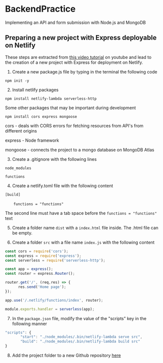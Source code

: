 # BackendPractice
Implementing an API and form submission with Node.js and MongoDB

## Preparing a new project with Express deployable on Netlify
These steps are extracted from [this video tutorial](https://www.youtube.com/watch?v=hQAu0YEIF0g&ab_channel=OhSeeMedia) on youtube and lead to the creation of a new project with Express for deployment on Netlify.
1. Create a new package.js file by typing in the terminal the following code

`npm init -y`
 
2. Install netlify packages

`npm install netlify-lambda serverless-http`

Some other packages that may be important during development

`npm install cors express mongoose`

cors - deals with CORS errors for fetching resources from API's from different origins

express - Node framework

mongoose - connects the project to a mongo database on MongoDB Atlas 

3. Create a .gitignore with the following lines

`node_modules`

`functions`

4. Create a netlify.toml file with the following content

`[build]`

&nbsp; &nbsp; &nbsp; &nbsp;`functions = "functions"`

The second line must have a tab space before the `functions = "functions"` text

5. Create a folder name `dist` with a `index.html` file inside. The .html file can be empty.

6. Create a folder `src` with a file name `index.js` with the following content
```javascript
const cors = require('cors');
const express = require('express');
const serverless = require('serverless-http');

const app = express();
const router = express.Router();

router.get('/', (req,res) => {
      res.send('Home page');
});

app.use('/.netlify/functions/index', router);

module.exports.handler = serverless(app);

```
7. In the `package.json` file, modify the value of the "scripts" key in the following manner 
```javascript
"scripts": {
       "start": "./node_modules/.bin/netlify-lambda serve src",
       "build": "./node_modules/.bin/netlify-lambda build src"
}
```
8. Add the project folder to a new Github repository [here](https://github.com/) 




